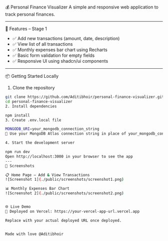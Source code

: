 💰 Personal Finance Visualizer A simple and responsive web application to track personal finances.

---

🚀 Features – Stage 1

- ✅ Add new transactions (amount, date, description)
- ✅ View list of all transactions
- ✅ Monthly expenses bar chart using Recharts
- ✅ Basic form validation for empty fields
- ✅ Responsive UI using shadcn/ui components

---
📦 Getting Started Locally

1. Clone the repository
```bash
git clone https://github.com/Aditibhoir/personal-finance-visualizer.git
cd personal-finance-visualizer
2. Install dependencies

npm install
3. Create .env.local file

MONGODB_URI=your_mongodb_connection_string
📌 Use your MongoDB Atlas connection string in place of your_mongodb_connection_string

4. Start the development server

npm run dev
Open http://localhost:3000 in your browser to see the app
---
📸 Screenshots

📋 Home Page – Add & View Transactions  
![Screenshot 1](./public/screenshots/screenshot1.png)

📊 Monthly Expenses Bar Chart  
![Screenshot 2](./public/screenshots/screenshot2.png)


🌐 Live Demo
🔗 Deployed on Vercel: https://your-vercel-app-url.vercel.app

Replace with your actual deployed URL once deployed.


Made with love @Aditibhoir

